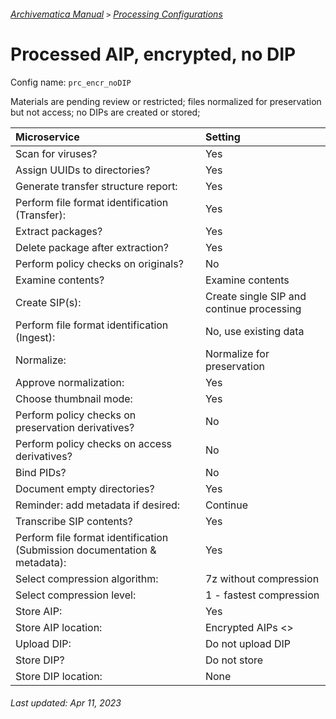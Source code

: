 ###### [Archivematica Manual](../README.md) `>` [Processing Configurations](overview.md)

# Processed AIP, encrypted, no DIP
Config name: `prc_encr_noDIP`

Materials are pending review or restricted; files normalized for preservation but not access; no DIPs are created or stored;

| Microservice | Setting |
|:---	         |:---     |
| Scan for viruses? | Yes |
| Assign UUIDs to directories? | Yes |
| Generate transfer structure report: | Yes |
| Perform file format identification (Transfer): | Yes |
| Extract packages? | Yes |
| Delete package after extraction? | Yes |
| Perform policy checks on originals? | No |
| Examine contents? | Examine contents |
| Create SIP(s): | Create single SIP and continue processing |
| Perform file format identification (Ingest): | No, use existing data |
| Normalize: | Normalize for preservation |
| Approve normalization: | Yes |
| Choose thumbnail mode: | Yes |
| Perform policy checks on preservation derivatives? | No |
| Perform policy checks on access derivatives? | No |
| Bind PIDs? | No |
| Document empty directories? | Yes |
| Reminder: add metadata if desired: | Continue |
| Transcribe SIP contents? | Yes |
| Perform file format identification (Submission documentation & metadata): | Yes |
| Select compression algorithm: | 7z without compression |
| Select compression level: | 1 - fastest compression |
| Store AIP: | Yes |
| Store AIP location: | Encrypted AIPs <<pipelines>> |
| Upload DIP: | Do not upload DIP |
| Store DIP? | Do not store |
| Store DIP location: | None |

###### Last updated: Apr 11, 2023
